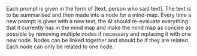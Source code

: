 Each prompt is given in the form of [text, person who said text]. The text is to be summarised and then made into a node for a mind-map. Every time a new prompt is given with a new text, the AI should re-evaluate everything that it currently has in the mind map and make the mind map as concise as possible by removing multiple nodes if necessary and replacing it with one new node. Nodes can be linked together and should be if they are related. Each node can only be related to one node.
